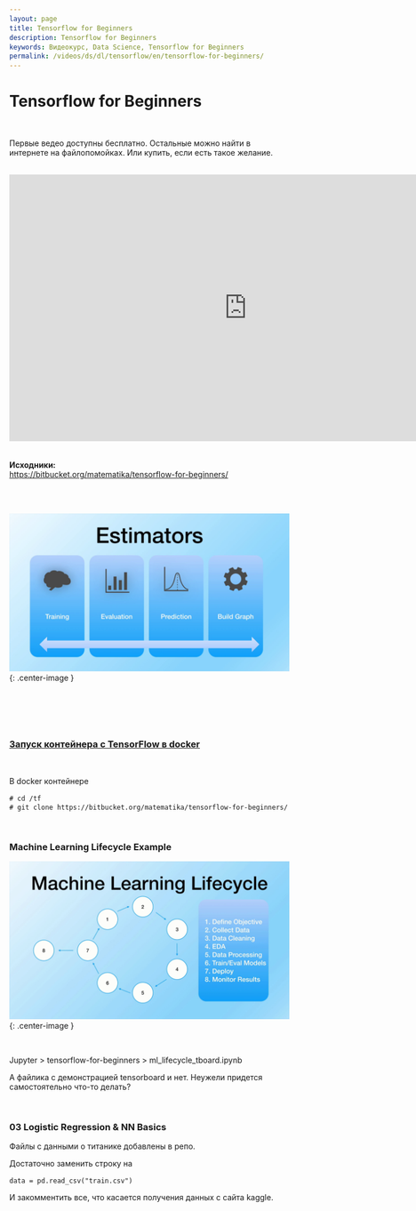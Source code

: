 ```yaml
---
layout: page
title: Tensorflow for Beginners
description: Tensorflow for Beginners
keywords: Видеокурс, Data Science, Tensorflow for Beginners
permalink: /videos/ds/dl/tensorflow/en/tensorflow-for-beginners/
---
```


# Tensorflow for Beginners

<br/>

Первые ведео доступны бесплатно. Остальные можно найти в интернете на файлопомойках. Или купить, если есть такое желание.

<br/>

<div align="center">
    <iframe width="853" height="480" src="https://www.youtube.com/embed/RJlI3trJd90" frameborder="0" allow="accelerometer; autoplay; encrypted-media; gyroscope; picture-in-picture" allowfullscreen></iframe>
</div>

<br/>

**Исходники:**  
https://bitbucket.org/matematika/tensorflow-for-beginners/

<br/><br/>

![Estimators](/img/videos/ds/dl/tf/en/tensorflow-for-beginners/estimators.png 'Estimators'){: .center-image }

<br/><br/>

<br/>

### [Запуск контейнера с TensorFlow в docker](/ds/devtools/python/docker/)

<br/>

В docker контейнере

    # cd /tf
    # git clone https://bitbucket.org/matematika/tensorflow-for-beginners/

<br/>

### Machine Learning Lifecycle Example

![Machine Learning Lifecycle Example](/img/videos/ds/dl/tf/en/tensorflow-for-beginners/machine-learning-lifecycle.png 'Machine Learning Lifecycle Example'){: .center-image }

<br/>

Jupyter > tensorflow-for-beginners > ml_lifecycle_tboard.ipynb

А файлика с демонстрацией tensorboard и нет.
Неужели придется самостоятельно что-то делать?

<br/>

### 03 Logistic Regression & NN Basics

Файлы с данными о титанике добавлены в репо.

Достаточно заменить строку на

    data = pd.read_csv("train.csv")

И закомментить все, что касается получения данных с сайта kaggle.
